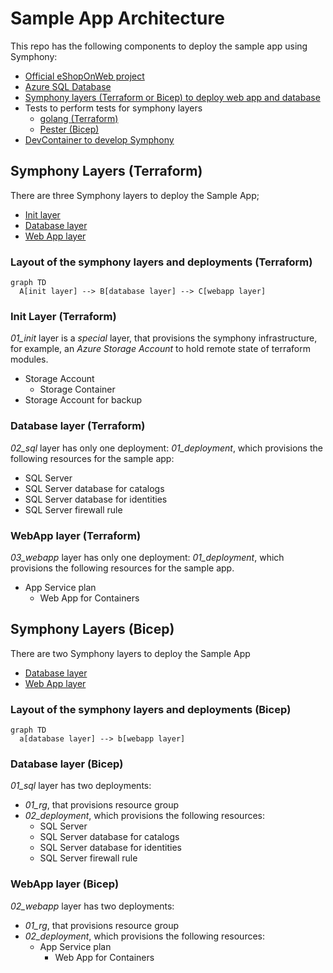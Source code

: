 # Sample App Architecture

This repo has the following components to deploy the sample app using Symphony:

- [Official eShopOnWeb project](https://github.com/dotnet-architecture/eShopOnWeb)
- [Azure SQL Database](https://azure.microsoft.com/en-us/products/azure-sql/database)
- [Symphony layers (Terraform or Bicep) to deploy web app and database](./../IAC/)
- Tests to perform tests for symphony layers
  - [golang (Terraform)](./../IAC/Terraform/test)
  - [Pester (Bicep)](./../IAC/Bicep/test)
- [DevContainer to develop Symphony](DEVELOPER_EXPERIENCE.md)

## Symphony Layers (Terraform)

There are three Symphony layers to deploy the Sample App;

- [Init layer](./../IAC/Terraform/terraform/01_init)
- [Database layer](./../IAC/Terraform/terraform/02_sql)
- [Web App layer](./../IAC/Terraform/terraform/03_webapp)

### Layout of the symphony layers and deployments (Terraform)

```mermaid
graph TD
  A[init layer] --> B[database layer] --> C[webapp layer]
```

### Init Layer (Terraform)

_01_init_ layer is a _special_ layer, that provisions the symphony infrastructure, for example, an _Azure Storage Account_ to hold remote state of terraform modules.

- Storage Account
  - Storage Container
- Storage Account for backup

### Database layer (Terraform)

_02_sql_ layer has only one deployment: _01_deployment_, which provisions the following resources for the sample app:

- SQL Server
- SQL Server database for catalogs
- SQL Server database for identities
- SQL Server firewall rule

### WebApp layer (Terraform)

_03_webapp_ layer has only one deployment: _01_deployment_, which provisions the following resources for the sample app.

- App Service plan
  - Web App for Containers

## Symphony Layers (Bicep)

There are two Symphony layers to deploy the Sample App

- [Database layer](./../IAC/Bicep/bicep/01_sql)
- [Web App layer](./../IAC/Bicep/bicep/02_webapp)

### Layout of the symphony layers and deployments (Bicep)

```mermaid
graph TD
  a[database layer] --> b[webapp layer]
```

### Database layer (Bicep)

_01_sql_ layer has two deployments:

- _01_rg_, that provisions resource group
- _02_deployment_, which provisions the following resources:
  - SQL Server
  - SQL Server database for catalogs
  - SQL Server database for identities
  - SQL Server firewall rule

### WebApp layer (Bicep)

_02_webapp_ layer has two deployments:

- _01_rg_, that provisions resource group
- _02_deployment_, which provisions the following resources:
  - App Service plan
    - Web App for Containers
